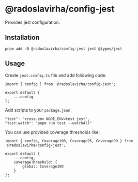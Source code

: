 # @radoslavirha/config-jest

Provides jest configuration.

## Installation

`pnpm add -D @radoslavirha/config-jest jest @types/jest`

## Usage

Create `jest.config.ts` file and add following code:

```
import { config } from '@radoslavirha/config-jest';

export default {
    ...config
};
```

Add scripts to your `package.json`:

```
"test": "cross-env NODE_ENV=test jest",
"test:watch": "pnpm run test --watchAll"
```

You can use provided coverage thresholds like:
```
import { config, Coverage100, Coverage95, Coverage90 } from '@radoslavirha/config-jest';

export default {
    ...config,
    coverageThreshold: {
        global: Coverage100
    }
};
```
